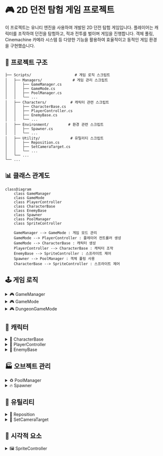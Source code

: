# 🎮 2D 던전 탐험 게임 프로젝트

이 프로젝트는 유니티 엔진을 사용하여 개발된 2D 던전 탐험 게임입니다. 플레이어는 캐릭터를 조작하여 던전을 탐험하고, 적과 전투를 벌이며 게임을 진행합니다. 객체 풀링, Cinemachine 카메라 시스템 등 다양한 기능을 활용하여 효율적이고 동적인 게임 환경을 구현했습니다.

## 📂 프로젝트 구조

```
├── Scripts/                    # 게임 로직 스크립트
│   ├── Managers/              # 게임 관리 스크립트
│   │   ├── GameManager.cs
│   │   ├── GameMode.cs
│   │   ├── PoolManager.cs
│   │   └── ...
│   ├── Characters/           # 캐릭터 관련 스크립트
│   │   ├── CharacterBase.cs
│   │   ├── PlayerController.cs
│   │   ├── EnemyBase.cs
│   │   └── ...
│   ├── Environment/         # 환경 관련 스크립트
│   │   ├── Spawner.cs
│   │   └── ...
│   ├── Utility/              # 유틸리티 스크립트
│   │   ├── Reposition.cs
│   │   ├── SetCameraTarget.cs
│   │   └── ...
│   └── ...
└── ...
```

## 📊 클래스 관계도

```mermaid
classDiagram
    class GameManager
    class GameMode
    class PlayerController
    class CharacterBase
    class EnemyBase
    class Spawner
    class PoolManager
    class SpriteController

    GameManager --> GameMode : 게임 모드 관리
    GameMode --> PlayerController : 플레이어 컨트롤러 생성
    GameMode --> CharacterBase : 캐릭터 생성
    PlayerController --> CharacterBase : 캐릭터 조작
    EnemyBase --> SpriteController : 스프라이트 제어
    Spawner --> PoolManager : 객체 풀링 사용
    CharacterBase --> SpriteController : 스프라이트 제어

```

## 🕹️ 게임 로직

<details>
<summary>🎮 GameManager</summary>

**역할**: 게임의 전반적인 상태와 로직을 관리하는 싱글톤 매니저입니다.

**주요 기능**:
- 현재 게임 모드 관리
- 다른 시스템에서 게임 모드 접근 제공

**핵심 함수**:
- `GetGameMode()`: 현재 게임 모드 반환
- `SetGameMode()`: 게임 모드 설정

</details>

<details>
<summary>🎮 GameMode</summary>

**역할**: 플레이어 컨트롤러와 캐릭터를 생성하고 연결합니다.

**주요 기능**:
- 플레이어 컨트롤러 및 캐릭터 생성 및 연결

**핵심 함수**:
- `SpawnPlayer()`: 플레이어 컨트롤러와 캐릭터 생성 및 연결

</details>

<details>
<summary>🎮 DungeonGameMode</summary>

**역할**: 던전 게임 모드를 관리하는 클래스입니다. GameMode를 상속받아 던전 특화 기능을 제공합니다.

**주요 기능**:
- 던전 게임 모드 관리 (상세 기능은 추가 구현 필요)

</details>



## 👤 캐릭터

<details>
<summary>🚶 CharacterBase</summary>

**역할**: 캐릭터의 기본 동작을 정의하는 추상 클래스입니다.

**주요 기능**:
- 이동 입력 처리
- 실제 이동 로직 처리

**핵심 함수**:
- `OnMove()`: 이동 입력을 받아 처리하는 가상 메서드
- `HandleMovement()`: 실제 이동 로직 처리

</details>

<details>
<summary>🧍 PlayerController</summary>

**역할**: 이동 입력을 받아 캐릭터에 전달합니다.

**주요 기능**:
- 이동 입력 처리 및 캐릭터에 전달

**핵심 함수**:
- `OnMove()`: 이동 입력을 받아 캐릭터에 전달

</details>

<details>
<summary>👾 EnemyBase</summary>

**역할**: 적의 이동 로직을 처리합니다.

**주요 기능**:
- 적 이동 로직 처리
- 플레이어 타겟 설정 및 추적

**핵심 함수**:
- `Movement()`: 적의 이동 로직 처리
- `FindTarget()`: 플레이어 타겟을 찾아 이동 방향 설정

</details>


## 🏭 오브젝트 관리

<details>
<summary>♻️ PoolManager</summary>

**역할**: 객체 풀링을 관리합니다.

**주요 기능**:
- 비활성화된 오브젝트 반환 또는 새 오브젝트 생성

**핵심 함수**:
- `Get()`: 지정된 인덱스의 비활성화된 오브젝트를 반환하거나 새로 생성

</details>

<details>
<summary>🔥 Spawner</summary>

**역할**: 적을 생성합니다.

**주요 기능**:
- 플레이어를 찾아 스포너의 부모로 설정
- 랜덤한 위치에 적 생성

**핵심 함수**:
- `SetPlayer()`: 플레이어를 찾아 스포너의 부모로 설정
- `Spawn()`: 랜덤한 위치에 적 생성

</details>



## 🔧 유틸리티

<details>
<summary>🔄 Reposition</summary>

**역할**: 트리거 영역을 벗어날 때 오브젝트의 위치를 재조정합니다.

**주요 기능**:
- 트리거 영역 벗어날 시 오브젝트 위치 재조정

**핵심 함수**:
- `OnTriggerExit2D()`: 트리거 영역을 벗어날 때 오브젝트 위치 재조정

</details>

<details>
<summary>🎥 SetCameraTarget</summary>

**역할**: Cinemachine 카메라의 타겟을 설정합니다.

**주요 기능**:
- 플레이어 캐릭터를 카메라 추적 대상으로 설정

</details>


## 🎨 시각적 요소

<details>
<summary>🖼️ SpriteController</summary>

**역할**: 애니메이션과 스프라이트 방향을 업데이트합니다.

**주요 기능**:
- 애니메이션 및 스프라이트 방향 업데이트

**핵심 함수**:
- `LateUpdate()`: 애니메이션과 스프라이트 방향 업데이트

</details>
